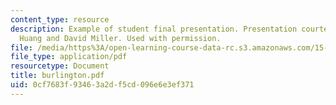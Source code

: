 ```yaml
---
content_type: resource
description: Example of student final presentation. Presentation courtesy of Chen-Wen
  Huang and David Miller. Used with permission.
file: /media/https%3A/open-learning-course-data-rc.s3.amazonaws.com/15-875-applications-of-system-dynamics-spring-2004/0cf7683f93463a2df5cd096e6e3ef371_burlington.pdf
file_type: application/pdf
resourcetype: Document
title: burlington.pdf
uid: 0cf7683f-9346-3a2d-f5cd-096e6e3ef371
---
```

